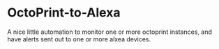 # OctoPrint-to-Alexa
A nice little automation to monitor one or more octoprint instances, and have alerts sent out to one or more alxea devices.
